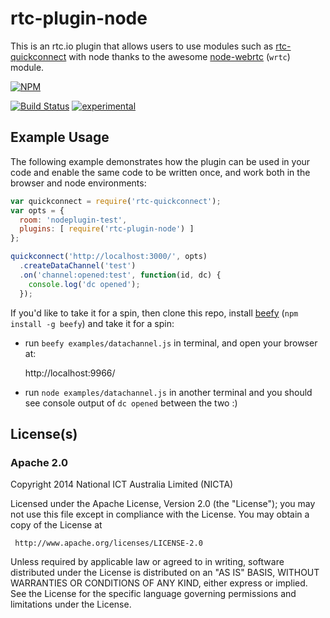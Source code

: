 # rtc-plugin-node

This is an rtc.io plugin that allows users to use modules such as
[rtc-quickconnect](https://github.com/rtc-io/rtc-quickconnect) with node
thanks to the awesome [node-webrtc](https://github.com/js-platform/node-webrtc)
(`wrtc`) module.


[![NPM](https://nodei.co/npm/rtc-plugin-node.png)](https://nodei.co/npm/rtc-plugin-node/)

[![Build Status](https://img.shields.io/travis/rtc-io/rtc-plugin-node.svg?branch=master)](https://travis-ci.org/rtc-io/rtc-plugin-node) [![experimental](https://img.shields.io/badge/stability-experimental-red.svg)](https://github.com/badges/stability-badges) 

## Example Usage

The following example demonstrates how the plugin can be used in your code and enable
the same code to be written once, and work both in the browser and node environments:

```js
var quickconnect = require('rtc-quickconnect');
var opts = {
  room: 'nodeplugin-test',
  plugins: [ require('rtc-plugin-node') ]
};

quickconnect('http://localhost:3000/', opts)
  .createDataChannel('test')
  .on('channel:opened:test', function(id, dc) {
    console.log('dc opened');
  });

```

If you'd like to take it for a spin, then clone this repo, install
[beefy](https://github.com/chrisdickinson/beefy) (`npm install -g beefy`) and take
it for a spin:

- run `beefy examples/datachannel.js` in terminal, and open your browser at:

  http://localhost:9966/

- run `node examples/datachannel.js` in another terminal and you should see console
  output of `dc opened` between the two :)

## License(s)

### Apache 2.0

Copyright 2014 National ICT Australia Limited (NICTA)

   Licensed under the Apache License, Version 2.0 (the "License");
   you may not use this file except in compliance with the License.
   You may obtain a copy of the License at

     http://www.apache.org/licenses/LICENSE-2.0

   Unless required by applicable law or agreed to in writing, software
   distributed under the License is distributed on an "AS IS" BASIS,
   WITHOUT WARRANTIES OR CONDITIONS OF ANY KIND, either express or implied.
   See the License for the specific language governing permissions and
   limitations under the License.
